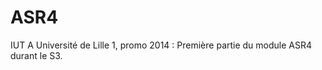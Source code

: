 ASR4
==============

IUT A Université de Lille 1, promo 2014 :
Première partie du module ASR4 durant le S3.

